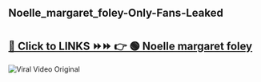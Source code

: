 
 ## Noelle_margaret_foley-Only-Fans-Leaked

# <h2><a href="https://clipsfans.com/Noelle_margaret_foley&ref=git">🔗 Click to LINKS ⏩⏩ 👉 🟢 Noelle margaret foley </a></h2>

<a href="https://clipsfans.com/Noelle_margaret_foley&ref=git" rel="nofollow" data-target="animated-image.originalLink"><img src="https://i.ibb.co.com/xMMVF88/686577567.gif" alt="Viral Video Original" style="max-width: 100%; display: inline-block;" data-target="animated-image.originalImage"></a>
